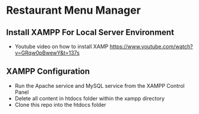 # Restaurant Menu Manager

## Install XAMPP For Local Server Environment

- Youtube video on how to install XAMP https://www.youtube.com/watch?v=GRqw0pBwewY&t=137s

## XAMPP Configuration

- Run the Apache service and MySQL service from the XAMPP Control Panel
- Delete all content in htdocs folder within the xampp directory
- Clone this repo into the htdocs folder
